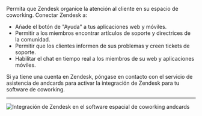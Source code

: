 Permita que Zendesk organice la atención al cliente en su espacio de coworking. Conectar Zendesk a:

- Añade el botón de "Ayuda" a tus aplicaciones web y móviles.
- Permitir a los miembros encontrar artículos de soporte y directrices de la comunidad.
- Permitir que los clientes informen de sus problemas y creen tickets de soporte.
- Habilitar el chat en tiempo real a los miembros de su web y aplicaciones móviles.

Si ya tiene una cuenta en Zendesk, póngase en contacto con el servicio de asistencia de andcards para activar la integración de Zendesk para tu software de coworking.

---

![Integración de Zendesk en el software espacial de coworking andcards](https://d7ccq1i35b0cj.cloudfront.net/andcards-integrations-zendesk-light-en-1920-1200.png)
